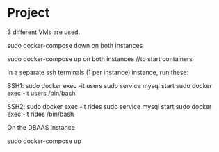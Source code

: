 # Project

3 different VMs are used.

sudo docker-compose down on both instances

sudo docker-compose up on both instances //to start containers

In a separate ssh terminals (1 per instance) instance, run these:

SSH1: sudo docker exec -it users sudo service mysql start
	sudo docker exec -it users /bin/bash
       

      

SSH2: sudo docker exec -it rides sudo service mysql start
sudo docker exec -it rides /bin/bash
        

On the DBAAS instance

sudo docker-compose up
